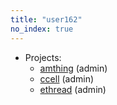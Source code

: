```yaml
---
title: "user162"
no_index: true
---
```


* Projects:
  * [amthing](/projects/amthing/) (admin)
  * [ccell](/projects/ccell/) (admin)
  * [ethread](/projects/ethread/) (admin)
